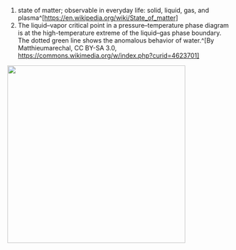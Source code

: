 1. state of matter; observable in everyday life: solid, liquid, gas, and plasma^[https://en.wikipedia.org/wiki/State_of_matter]
2. The liquid–vapor critical point in a pressure–temperature phase diagram is at the high-temperature extreme of the liquid–gas phase boundary. The dotted green line shows the anomalous behavior of water.^[By Matthieumarechal, CC BY-SA 3.0, https://commons.wikimedia.org/w/index.php?curid=4623701]

<img src="https://upload.wikimedia.org/wikipedia/commons/3/34/Phase-diag2.svg" width="400" />